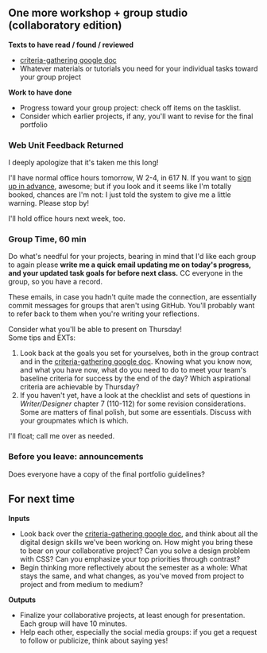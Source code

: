 ## One more workshop + group studio (collaboratory edition)


**Texts to have read / found / reviewed**

* <a href="https://bit.ly/cdm2017fall">criteria-gathering google doc</a>
* Whatever materials or tutorials you need for your individual tasks toward your group project

**Work to have done**

* Progress toward your group project: check off items on the tasklist.
* Consider which earlier projects, if any, you'll want to revise for the final portfolio

<!--
[toc tag="h2" title="Plan for the Day"]
-->
<!-- 
 Return any and all outstanding project feedback; 
 HW: take the tech skills survey again 
-->

### Web Unit Feedback Returned

I deeply apologize that it's taken me this long!

I'll have normal office hours tomorrow, W 2-4, in 617 N. If you want to [sign up in advance](office-hours.html), awesome; but if you look and it seems like I'm totally booked, chances are I'm not: I just told the system to give me a little warning. Please stop by!

I'll hold office hours next week, too. 



### Group Time, 60 min

Do what's needful for your projects, bearing in mind that I'd like each group to again please <strong>write me a quick email updating me on today's progress, and your updated task goals for before next class.</strong> CC everyone in the group, so you have a record.

These emails, in case you hadn't quite made the connection, are essentially commit messages for groups that aren't using GitHub. You'll probably want to refer back to them when you're writing your reflections. 

<div class="alert alert-success">
Consider what you'll be able to present on Thursday!
</div>


<div class="alert alert-white">
Some tips and EXTs: 

<ol>
<li>Look back at the goals you set for yourselves, both in the group contract and in the <a href="https://bit.ly/cdm2017fall#heading=h.dk9v81mzxcbq">criteria-gathering google doc</a>. Knowing what you know now, and what you have now, what do you need to do to meet your team's baseline criteria for success by the end of the day? Which aspirational criteria are achievable by Thursday? </li>

<li>If you haven't yet, have a look at the checklist and sets of questions in <em>Writer/Designer</em> chapter 7 (110-112) for some revision considerations. Some are matters of final polish, but some are essentials. Discuss with your groupmates which is which.</li>
</ol>
</div>

I'll float; call me over as needed.


### Before you leave: announcements

Does everyone have a copy of the final portfolio guidelines?


## For next time

**Inputs**

* Look back over the <a href="https://bit.ly/cdm2017fall">criteria-gathering google doc</a>, and think about all the digital design skills we've been working on. How might you bring these to bear on your collaborative project? Can you solve a design problem with CSS? Can you emphasize your top priorities through contrast? 
* Begin thinking more reflectively about the semester as a whole: What stays the same, and what changes, as you've moved from project to project and from medium to medium?

**Outputs**

* Finalize your collaborative projects, at least enough for presentation. Each group will have 10 minutes.
* Help each other, especially the social media groups: if you get a request to follow or publicize, think about saying yes!


